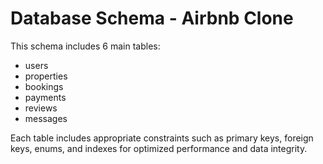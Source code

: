 # Database Schema - Airbnb Clone

This schema includes 6 main tables:
- users
- properties
- bookings
- payments
- reviews
- messages

Each table includes appropriate constraints such as primary keys, foreign keys, enums, and indexes for optimized performance and data integrity.
